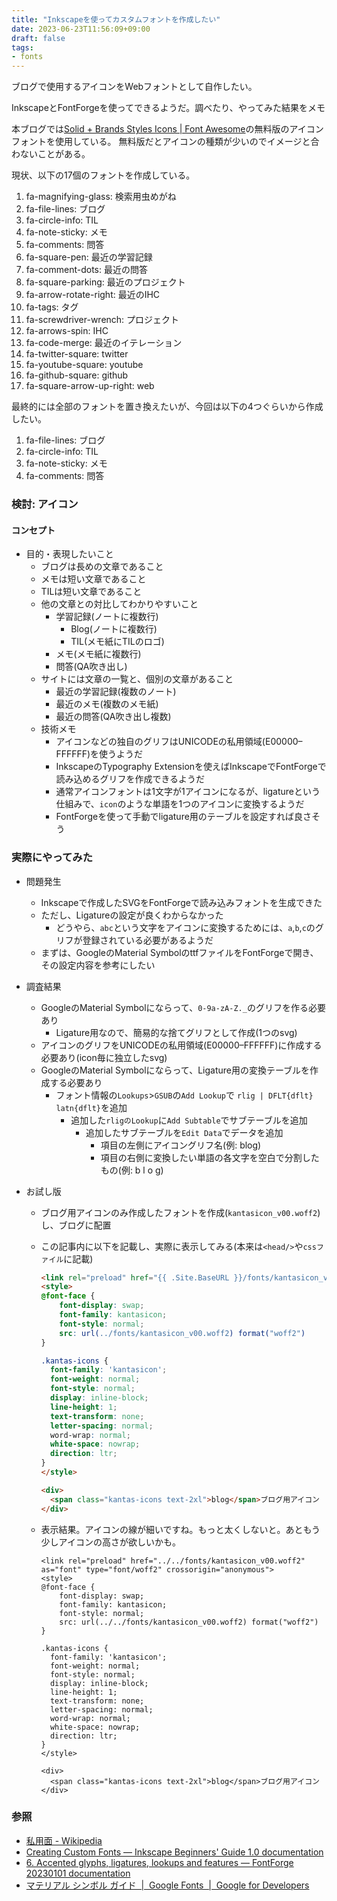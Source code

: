 ```yaml
---
title: "Inkscapeを使ってカスタムフォントを作成したい"
date: 2023-06-23T11:56:09+09:00
draft: false
tags:
- fonts
---
```


ブログで使用するアイコンをWebフォントとして自作したい。

InkscapeとFontForgeを使ってできるようだ。調べたり、やってみた結果をメモ

<!--more-->

本ブログでは[Solid + Brands Styles Icons | Font Awesome](https://fontawesome.com/start)の無料版のアイコンフォントを使用している。
無料版だとアイコンの種類が少いのでイメージと合わないことがある。

現状、以下の17個のフォントを作成している。

1. fa-magnifying-glass: 検索用虫めがね
1. fa-file-lines: ブログ
1. fa-circle-info: TIL
1. fa-note-sticky: メモ
1. fa-comments: 問答
1. fa-square-pen: 最近の学習記録
1. fa-comment-dots: 最近の問答
1. fa-square-parking: 最近のプロジェクト
1. fa-arrow-rotate-right: 最近のIHC
1. fa-tags: タグ
1. fa-screwdriver-wrench: プロジェクト
1. fa-arrows-spin: IHC
1. fa-code-merge: 最近のイテレーション
1. fa-twitter-square: twitter
1. fa-youtube-square: youtube
1. fa-github-square: github
1. fa-square-arrow-up-right: web

最終的には全部のフォントを置き換えたいが、今回は以下の4つぐらいから作成したい。

1. fa-file-lines: ブログ
1. fa-circle-info: TIL
1. fa-note-sticky: メモ
1. fa-comments: 問答

### 検討: アイコン

#### コンセプト

- 目的・表現したいこと
  - ブログは長めの文章であること
  - メモは短い文章であること
  - TILは短い文章であること
  - 他の文章との対比してわかりやすいこと
    - 学習記録(ノートに複数行)
      - Blog(ノートに複数行)
      - TIL(メモ紙にTILのロゴ)
    - メモ(メモ紙に複数行)
    - 問答(QA吹き出し)
  - サイトには文章の一覧と、個別の文章があること
    - 最近の学習記録(複数のノート)
    - 最近のメモ(複数のメモ紙)
    - 最近の問答(QA吹き出し複数)
  - 技術メモ
    - アイコンなどの独自のグリフはUNICODEの私用領域(E00000–FFFFFF)を使うようだ
    - InkscapeのTypography Extensionを使えばInkscapeでFontForgeで読み込めるグリフを作成できるようだ
    - 通常アイコンフォントは1文字が1アイコンになるが、ligatureという仕組みで、`icon`のような単語を1つのアイコンに変換するようだ
    - FontForgeを使って手動でligature用のテーブルを設定すれば良さそう

### 実際にやってみた

- 問題発生
  - Inkscapeで作成したSVGをFontForgeで読み込みフォントを生成できた
  - ただし、Ligatureの設定が良くわからなかった
    - どうやら、`abc`という文字をアイコンに変換するためには、`a`,`b`,`c`のグリフが登録されている必要があるようだ
  - まずは、GoogleのMaterial SymbolのttfファイルをFontForgeで開き、その設定内容を参考にしたい

- 調査結果
  - GoogleのMaterial Symbolにならって、`0-9a-zA-Z._`のグリフを作る必要あり
    - Ligature用なので、簡易的な捨てグリフとして作成(1つのsvg)
  - アイコンのグリフをUNICODEの私用領域(E00000–FFFFFF)に作成する必要あり(icon毎に独立したsvg)
  - GoogleのMaterial Symbolにならって、Ligature用の変換テーブルを作成する必要あり
    - フォント情報の`Lookups`>`GSUB`の`Add Lookup`で `rlig | DFLT{dflt} latn{dflt}`を追加
      - 追加した`rligのLookup`に`Add Subtable`でサブテーブルを追加
        - 追加したサブテーブルを`Edit Data`でデータを追加
          - 項目の左側にアイコングリフ名(例: blog)
          - 項目の右側に変換したい単語の各文字を空白で分割したもの(例: b l o g)

- お試し版
  - ブログ用アイコンのみ作成したフォントを作成(`kantasicon_v00.woff2`)し、ブログに配置
  - この記事内に以下を記載し、実際に表示してみる(本来は`<head/>`や`cssファイル`に記載)

    ~~~html
    <link rel="preload" href="{{ .Site.BaseURL }}/fonts/kantasicon_v00.woff2" as="font" type="font/woff2" crossorigin="anonymous">
    <style>
    @font-face {
        font-display: swap;
        font-family: kantasicon;
        font-style: normal;
        src: url(../fonts/kantasicon_v00.woff2) format("woff2")
    }

    .kantas-icons {
      font-family: 'kantasicon';
      font-weight: normal;
      font-style: normal;
      display: inline-block;
      line-height: 1;
      text-transform: none;
      letter-spacing: normal;
      word-wrap: normal;
      white-space: nowrap;
      direction: ltr;
    }
    </style>

    <div>
      <span class="kantas-icons text-2xl">blog</span>ブログ用アイコン
    </div>
    ~~~

  - 表示結果。アイコンの線が細いですね。もっと太くしないと。あともう少しアイコンの高さが欲しいかも。

    ~~~rawhtml
    <link rel="preload" href="../../fonts/kantasicon_v00.woff2" as="font" type="font/woff2" crossorigin="anonymous">
    <style>
    @font-face {
        font-display: swap;
        font-family: kantasicon;
        font-style: normal;
        src: url(../../fonts/kantasicon_v00.woff2) format("woff2")
    }

    .kantas-icons {
      font-family: 'kantasicon';
      font-weight: normal;
      font-style: normal;
      display: inline-block;
      line-height: 1;
      text-transform: none;
      letter-spacing: normal;
      word-wrap: normal;
      white-space: nowrap;
      direction: ltr;
    }
    </style>

    <div>
      <span class="kantas-icons text-2xl">blog</span>ブログ用アイコン
    </div>
    ~~~

### 参照

- [私用面 - Wikipedia](https://ja.wikipedia.org/wiki/%E7%A7%81%E7%94%A8%E9%9D%A2)
- [Creating Custom Fonts — Inkscape Beginners' Guide 1.0 documentation](https://inkscape-manuals.readthedocs.io/en/latest/creating-custom-fonts.html)
- [6. Accented glyphs, ligatures, lookups and features — FontForge 20230101 documentation](https://fontforge.org/docs/tutorial/editexample4.html)
- [マテリアル シンボル ガイド  |  Google Fonts  |  Google for Developers](https://developers.google.com/fonts/docs/material_symbols?hl=ja#use_in_web)
